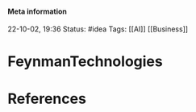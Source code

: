 #### Meta information
22-10-02, 19:36
Status: #idea
Tags: [[AI]] [[Business]]





# FeynmanTechnologies







# References
